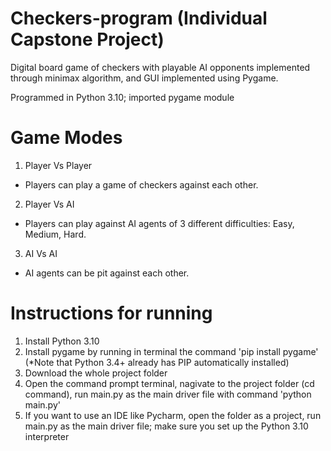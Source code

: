 # Checkers-program (Individual Capstone Project)
Digital board game of checkers with playable AI opponents implemented through minimax algorithm, and GUI implemented using Pygame.

Programmed in Python 3.10; imported pygame module 

# Game Modes
1. Player Vs Player
- Players can play a game of checkers against each other.

2. Player Vs AI
- Players can play against AI agents of 3 different difficulties: Easy, Medium, Hard.

3. AI Vs AI
- AI agents can be pit against each other.


# Instructions for running
1. Install Python 3.10
2. Install pygame by running in terminal the command 'pip install pygame' (*Note that Python 3.4+ already has PIP automatically installed)
3. Download the whole project folder
4. Open the command prompt terminal, nagivate to the project folder (cd command), run main.py as the main driver file with command 'python main.py'
5. If you want to use an IDE like Pycharm, open the folder as a project, run main.py as the main driver file; make sure you set up the Python 3.10 interpreter 

